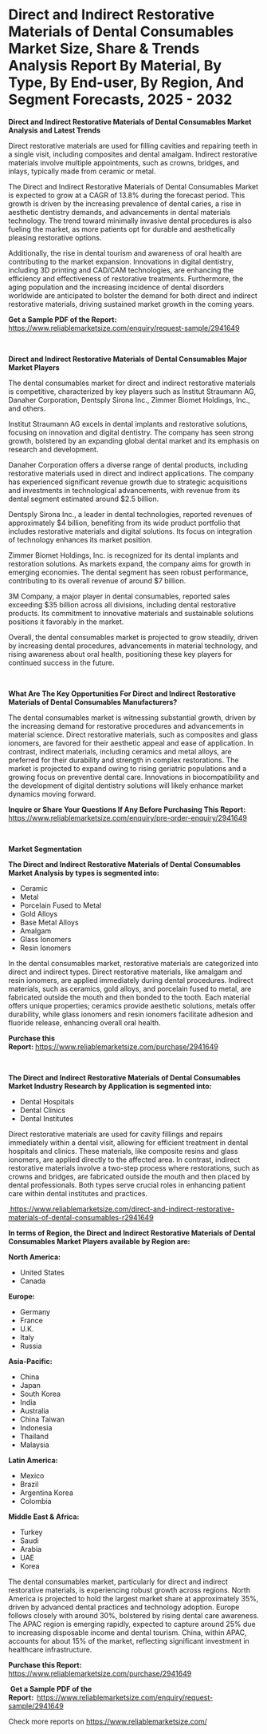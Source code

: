<p><h1>Direct and Indirect Restorative Materials of Dental Consumables Market Size, Share & Trends Analysis Report By Material, By Type, By End-user, By Region, And Segment Forecasts, 2025 - 2032</h1></p><p><strong>Direct and Indirect Restorative Materials of Dental Consumables Market Analysis and Latest Trends</strong></p>
<p><p>Direct restorative materials are used for filling cavities and repairing teeth in a single visit, including composites and dental amalgam. Indirect restorative materials involve multiple appointments, such as crowns, bridges, and inlays, typically made from ceramic or metal. </p><p>The Direct and Indirect Restorative Materials of Dental Consumables Market is expected to grow at a CAGR of 13.8% during the forecast period. This growth is driven by the increasing prevalence of dental caries, a rise in aesthetic dentistry demands, and advancements in dental materials technology. The trend toward minimally invasive dental procedures is also fueling the market, as more patients opt for durable and aesthetically pleasing restorative options.</p><p>Additionally, the rise in dental tourism and awareness of oral health are contributing to the market expansion. Innovations in digital dentistry, including 3D printing and CAD/CAM technologies, are enhancing the efficiency and effectiveness of restorative treatments. Furthermore, the aging population and the increasing incidence of dental disorders worldwide are anticipated to bolster the demand for both direct and indirect restorative materials, driving sustained market growth in the coming years.</p></p>
<p><strong>Get a Sample PDF of the Report:&nbsp;</strong> <a href="https://www.reliablemarketsize.com/enquiry/request-sample/2941649?utm_campaign=2334&utm_medium=2&utm_source=Github&utm_content=ia&utm_term=15032025&utm_id=direct-and-indirect-restorative-materials-of-dental-consumables">https://www.reliablemarketsize.com/enquiry/request-sample/2941649</a></p>
<p>&nbsp;</p>
<p><strong>Direct and Indirect Restorative Materials of Dental Consumables Major Market Players</strong></p>
<p><p>The dental consumables market for direct and indirect restorative materials is competitive, characterized by key players such as Institut Straumann AG, Danaher Corporation, Dentsply Sirona Inc., Zimmer Biomet Holdings, Inc., and others.</p><p>Institut Straumann AG excels in dental implants and restorative solutions, focusing on innovation and digital dentistry. The company has seen strong growth, bolstered by an expanding global dental market and its emphasis on research and development.</p><p>Danaher Corporation offers a diverse range of dental products, including restorative materials used in direct and indirect applications. The company has experienced significant revenue growth due to strategic acquisitions and investments in technological advancements, with revenue from its dental segment estimated around $2.5 billion.</p><p>Dentsply Sirona Inc., a leader in dental technologies, reported revenues of approximately $4 billion, benefiting from its wide product portfolio that includes restorative materials and digital solutions. Its focus on integration of technology enhances its market position.</p><p>Zimmer Biomet Holdings, Inc. is recognized for its dental implants and restoration solutions. As markets expand, the company aims for growth in emerging economies. The dental segment has seen robust performance, contributing to its overall revenue of around $7 billion.</p><p>3M Company, a major player in dental consumables, reported sales exceeding $35 billion across all divisions, including dental restorative products. Its commitment to innovative materials and sustainable solutions positions it favorably in the market.</p><p>Overall, the dental consumables market is projected to grow steadily, driven by increasing dental procedures, advancements in material technology, and rising awareness about oral health, positioning these key players for continued success in the future.</p></p>
<p>&nbsp;</p>
<p><strong>What Are The Key Opportunities For Direct and Indirect Restorative Materials of Dental Consumables Manufacturers?</strong></p>
<p><p>The dental consumables market is witnessing substantial growth, driven by the increasing demand for restorative procedures and advancements in material science. Direct restorative materials, such as composites and glass ionomers, are favored for their aesthetic appeal and ease of application. In contrast, indirect materials, including ceramics and metal alloys, are preferred for their durability and strength in complex restorations. The market is projected to expand owing to rising geriatric populations and a growing focus on preventive dental care. Innovations in biocompatibility and the development of digital dentistry solutions will likely enhance market dynamics moving forward.</p></p>
<p><strong>Inquire or Share Your Questions If Any Before Purchasing This Report:</strong> <a href="https://www.reliablemarketsize.com/enquiry/pre-order-enquiry/2941649?utm_campaign=2334&utm_medium=2&utm_source=Github&utm_content=ia&utm_term=15032025&utm_id=direct-and-indirect-restorative-materials-of-dental-consumables">https://www.reliablemarketsize.com/enquiry/pre-order-enquiry/2941649</a></p>
<p>&nbsp;</p>
<p><strong>Market Segmentation</strong></p>
<p><strong>The Direct and Indirect Restorative Materials of Dental Consumables Market Analysis by types is segmented into:</strong></p>
<p><ul><li>Ceramic</li><li>Metal</li><li>Porcelain Fused to Metal</li><li>Gold Alloys</li><li>Base Metal Alloys</li><li>Amalgam</li><li>Glass Ionomers</li><li>Resin Ionomers</li></ul></p>
<p><p>In the dental consumables market, restorative materials are categorized into direct and indirect types. Direct restorative materials, like amalgam and resin ionomers, are applied immediately during dental procedures. Indirect materials, such as ceramics, gold alloys, and porcelain fused to metal, are fabricated outside the mouth and then bonded to the tooth. Each material offers unique properties; ceramics provide aesthetic solutions, metals offer durability, while glass ionomers and resin ionomers facilitate adhesion and fluoride release, enhancing overall oral health.</p></p>
<p><strong>Purchase this Report:&nbsp;</strong><a href="https://www.reliablemarketsize.com/purchase/2941649?utm_campaign=2334&utm_medium=2&utm_source=Github&utm_content=ia&utm_term=15032025&utm_id=direct-and-indirect-restorative-materials-of-dental-consumables">https://www.reliablemarketsize.com/purchase/2941649</a></p>
<p>&nbsp;</p>
<p><strong>The Direct and Indirect Restorative Materials of Dental Consumables Market Industry Research by Application is segmented into:</strong></p>
<p><ul><li>Dental Hospitals</li><li>Dental Clinics</li><li>Dental Institutes</li></ul></p>
<p><p>Direct restorative materials are used for cavity fillings and repairs immediately within a dental visit, allowing for efficient treatment in dental hospitals and clinics. These materials, like composite resins and glass ionomers, are applied directly to the affected area. In contrast, indirect restorative materials involve a two-step process where restorations, such as crowns and bridges, are fabricated outside the mouth and then placed by dental professionals. Both types serve crucial roles in enhancing patient care within dental institutes and practices.</p></p>
<p><a href="https://www.reliablemarketsize.com/direct-and-indirect-restorative-materials-of-dental-consumables-r2941649?utm_campaign=2334&utm_medium=2&utm_source=Github&utm_content=ia&utm_term=15032025&utm_id=direct-and-indirect-restorative-materials-of-dental-consumables">&nbsp;https://www.reliablemarketsize.com/direct-and-indirect-restorative-materials-of-dental-consumables-r2941649</a></p>
<p><strong>In terms of Region, the Direct and Indirect Restorative Materials of Dental Consumables Market Players available by Region are:</strong></p>
<p>
    <p> <strong> North America: </strong>
        <ul>
            <li>United States</li>
            <li>Canada</li>
        </ul>
        </p> 
    <p> <strong> Europe: </strong>
        <ul>
            <li>Germany</li>
            <li>France</li>
            <li>U.K.</li>
            <li>Italy</li>
            <li>Russia</li>
        </ul>
        </p> 
    <p> <strong> Asia-Pacific: </strong>
        <ul>
            <li>China</li>
            <li>Japan</li>
            <li>South Korea</li>
            <li>India</li>
            <li>Australia</li>
            <li>China Taiwan</li>
            <li>Indonesia</li>
            <li>Thailand</li>
            <li>Malaysia</li>
        </ul>
        </p> 
    <p> <strong> Latin America: </strong>
        <ul>
            <li>Mexico</li>
            <li>Brazil</li>
            <li>Argentina Korea</li>
            <li>Colombia</li>
        </ul>
        </p> 
    <p> <strong> Middle East & Africa: </strong>
        <ul>
            <li>Turkey</li>
            <li>Saudi</li>
            <li>Arabia</li>
            <li>UAE</li>
            <li>Korea</li>
        </ul>
    </p>
    </p>
<p><p>The dental consumables market, particularly for direct and indirect restorative materials, is experiencing robust growth across regions. North America is projected to hold the largest market share at approximately 35%, driven by advanced dental practices and technology adoption. Europe follows closely with around 30%, bolstered by rising dental care awareness. The APAC region is emerging rapidly, expected to capture around 25% due to increasing disposable income and dental tourism. China, within APAC, accounts for about 15% of the market, reflecting significant investment in healthcare infrastructure.</p></p>
<p><strong>Purchase this Report: </strong><a href="https://www.reliablemarketsize.com/purchase/2941649?utm_campaign=2334&utm_medium=2&utm_source=Github&utm_content=ia&utm_term=15032025&utm_id=direct-and-indirect-restorative-materials-of-dental-consumables">https://www.reliablemarketsize.com/purchase/2941649</a></p>
<p>&nbsp;<strong>Get a Sample PDF of the Report:&nbsp;&nbsp;</strong><a href="https://www.reliablemarketsize.com/enquiry/request-sample/2941649?utm_campaign=2334&utm_medium=2&utm_source=Github&utm_content=ia&utm_term=15032025&utm_id=direct-and-indirect-restorative-materials-of-dental-consumables">https://www.reliablemarketsize.com/enquiry/request-sample/2941649</a></p>
<p><strong></strong></p>
<p>Check more reports on <a href="https://www.reliablemarketsize.com/?utm_campaign=2334&utm_medium=2&utm_source=Github&utm_content=ia&utm_term=15032025&utm_id=direct-and-indirect-restorative-materials-of-dental-consumables">https://www.reliablemarketsize.com/</a></p>